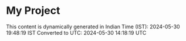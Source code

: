 # My Project

This content is dynamically generated in Indian Time (IST): 2024-05-30 19:48:19 IST
Converted to UTC: 2024-05-30 14:18:19 UTC
